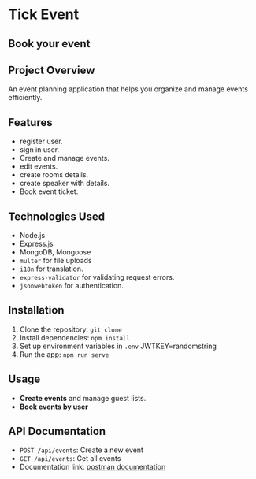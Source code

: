 # Tick Event
## Book your event

## Project Overview
An event planning application that helps you organize and manage events efficiently.

## Features
- register user.
- sign in user.
- Create and manage events.
- edit events.
- create rooms details.
- create speaker with details.
- Book event ticket.

## Technologies Used
- Node.js
- Express.js
- MongoDB, Mongoose
- `multer` for file uploads
- `i18n` for translation.
- `express-validator` for validating request errors.
- `jsonwebtoken` for authentication.

## Installation
1. Clone the repository: `git clone `
2. Install dependencies: `npm install`
3. Set up environment variables in `.env`
    JWTKEY=randomstring
4. Run the app: `npm run serve`

## Usage
- **Create events** and manage guest lists.
- **Book events by user**

## API Documentation
- `POST /api/events`: Create a new event
- `GET /api/events`: Get all events
- Documentation link: [postman documentation](https://documenter.getpostman.com/view/12984962/2sAY4vi3mX)


